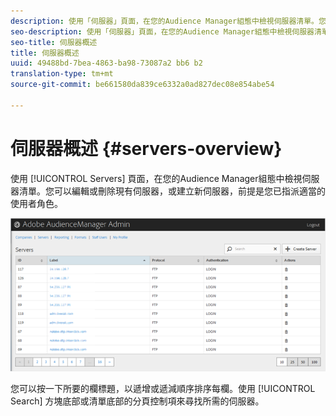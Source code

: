 ```yaml
---
description: 使用「伺服器」頁面，在您的Audience Manager組態中檢視伺服器清單。您可以編輯或刪除現有伺服器，或建立新伺服器，前提是您已指派適當的使用者角色。
seo-description: 使用「伺服器」頁面，在您的Audience Manager組態中檢視伺服器清單。您可以編輯或刪除現有伺服器，或建立新伺服器，前提是您已指派適當的使用者角色。
seo-title: 伺服器概述
title: 伺服器概述
uuid: 49488bd-7bea-4863-ba98-73087a2 bb6 b2
translation-type: tm+mt
source-git-commit: be661580da839ce6332a0ad827dec08e854abe54

---
```



# 伺服器概述 {#servers-overview}

使用 [!UICONTROL Servers] 頁面，在您的Audience Manager組態中檢視伺服器清單。您可以編輯或刪除現有伺服器，或建立新伺服器，前提是您已指派適當的使用者角色。

<!-- c_servers.xml -->

![](assets/servers.png)

您可以按一下所要的欄標題，以遞增或遞減順序排序每欄。使用 [!UICONTROL Search] 方塊底部或清單底部的分頁控制項來尋找所需的伺服器。